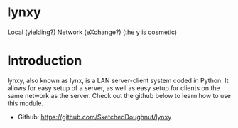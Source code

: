 # **lynxy**
Local (yielding?) Network (eXchange?) (the y is cosmetic)

# **Introduction**
lynxy, also known as lynx, is a LAN server-client system coded in Python. It allows for easy setup of a server, as well as easy setup for clients on the same network as the server. 
Check out the github below to learn how to use this module.
- Github: https://github.com/SketchedDoughnut/lynxy